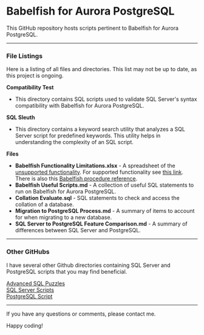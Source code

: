 # Babelfish for Aurora PostgreSQL

This GitHub repository hosts scripts pertinent to Babelfish for Aurora PostgreSQL.


----------------------------
### File Listings

Here is a listing of all files and directories. This list may not be up to date, as this project is ongoing.

**Compatibility Test**    
*  This directory contains SQL scripts used to validate SQL Server's syntax compatibility with Babelfish for Aurora PostgreSQL. 

**SQL Sleuth**    
*  This directory contains a keyword search utility that analyzes a SQL Server script for predefined keywords.  This utility helps in understanding the complexity of an SQL script.

**Files**    
*  **Babelfish Functionality Limitations.xlsx** - A spreadsheet of the [unsupported functionality](https://docs.aws.amazon.com/AmazonRDS/latest/AuroraUserGuide/babelfish-compatibility.tsql.limitations-unsupported.html).  For supported functionality see [this link](https://docs.aws.amazon.com/AmazonRDS/latest/AuroraUserGuide/babelfish-compatibility.supported-functionality-table.html).  There is also this [Babelfish procedure reference](https://docs.aws.amazon.com/AmazonRDS/latest/AuroraUserGuide/Appendix.Babelfish.Functions.html).
*  **Babelfish Useful Scripts.md** - A collection of useful SQL statements to run on Babelfish for Aurora PostgreSQL.
*  **Collation Evaluate.sql** - SQL statements to check and access the collation of a database.    
*  **Migration to PostgreSQL Process.md** - A summary of items to account for when migrating to a new database.
*  **SQL Server to PostgreSQL Feature Comparison.md** - A summary of differences between SQL Server and PostgreSQL.


----------------------------
### Other GitHubs

I have several other Github directories containing SQL Server and PostgreSQL scripts that you may find beneficial.   

[Advanced SQL Puzzles](https://github.com/smpetersgithub/AdvancedSQLPuzzles)    
[SQL Server Scripts](https://github.com/smpetersgithub/Microsoft-SQL-Server-Scripts)    
[PostgreSQL Script](https://github.com/smpetersgithub/PostgreSQL-Scripts)

----------------------------------

If you have any questions or comments, please contact me.

Happy coding!
